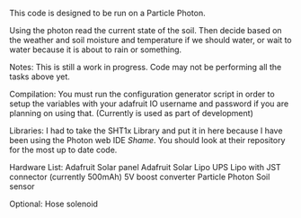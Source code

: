This code is designed to be run on a Particle Photon.

Using the photon read the current state of the soil. Then decide based on the weather and soil moisture and temperature if we should water, or wait to water because it is about to rain or something.

Notes: This is still a work in progress. Code may not be performing all the tasks above yet.

Compilation:
	You must run the configuration generator script in order to setup the variables with your adafruit IO username and password if you are planning on using that. (Currently is used as part of development) 

Libraries:
	I had to take the SHT1x Library and put it in here because I have been using the Photon web IDE *Shame*. You should look at their repository for the most up to date code.

Hardware List:
Adafruit Solar panel
Adafruit Solar Lipo UPS
Lipo with JST connector (currently 500mAh)
5V boost converter
Particle Photon
Soil sensor

Optional:
Hose solenoid
